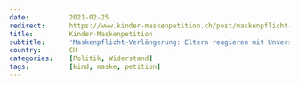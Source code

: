 ```yaml
---
date:          2021-02-25
redirect:      https://www.kinder-maskenpetition.ch/post/maskenpflicht-verl%C3%A4ngerung-eltern-reagieren-mit-unverst%C3%A4ndnis-auf-den-entscheid
title:         Kinder-Maskenpetition
subtitle:      'Maskenpflicht-Verlängerung: Eltern reagieren mit Unverständnis auf den Entscheid'
country:       CH
categories:    [Politik, Widerstand]
tags:          [kind, maske, petition]
---
```


